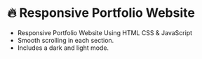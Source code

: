 # 🔥 Responsive Portfolio Website 


- Responsive Portfolio Website Using HTML CSS & JavaScript
- Smooth scrolling in each section.
- Includes a dark and light mode.
